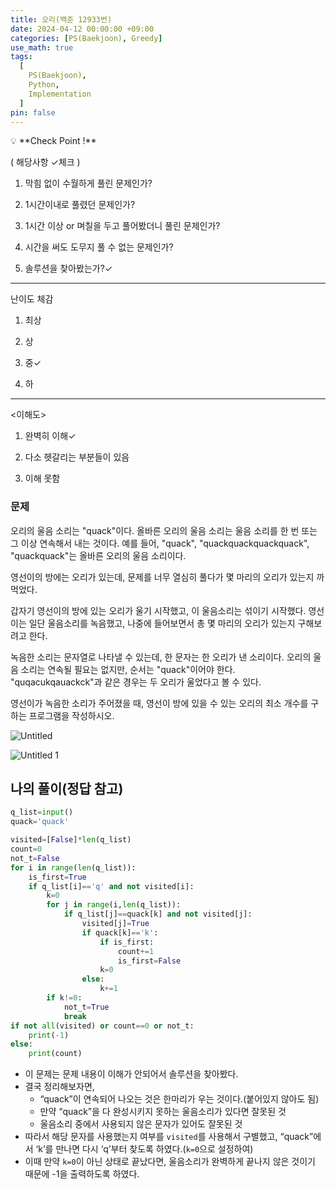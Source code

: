 ```yaml
---
title: 오리(백준 12933번)
date: 2024-04-12 00:00:00 +09:00
categories: [PS(Baekjoon), Greedy]
use_math: true
tags:
  [
    PS(Baekjoon),
    Python,
    Implementation
  ]
pin: false
---
```


<aside>
💡 **Check Point !**

( 해당사항 ✓체크 )

1. 막힘 없이 수월하게 풀린 문제인가? 

2. 1시간이내로 풀렸던 문제인가?

3. 1시간 이상 or 며칠을 두고 풀어봤더니 풀린 문제인가?

4. 시간을 써도 도무지 풀 수 없는 문제인가?

5. 솔루션을 찾아봤는가?✓

---

난이도 체감

1. 최상

2. 상

3. 중✓

4. 하

---

<이해도>

1. 완벽히 이해✓

2. 다소 헷갈리는 부분들이 있음

3. 이해 못함

</aside>

### 문제

오리의 울음 소리는 "quack"이다. 올바른 오리의 울음 소리는 울음 소리를 한 번 또는 그 이상 연속해서 내는 것이다. 예를 들어, "quack", "quackquackquackquack", "quackquack"는 올바른 오리의 울음 소리이다.

영선이의 방에는 오리가 있는데, 문제를 너무 열심히 풀다가 몇 마리의 오리가 있는지 까먹었다.

갑자기 영선이의 방에 있는 오리가 울기 시작했고, 이 울음소리는 섞이기 시작했다. 영선이는 일단 울음소리를 녹음했고, 나중에 들어보면서 총 몇 마리의 오리가 있는지 구해보려고 한다.

녹음한 소리는 문자열로 나타낼 수 있는데, 한 문자는 한 오리가 낸 소리이다. 오리의 울음 소리는 연속될 필요는 없지만, 순서는 "quack"이어야 한다. "quqacukqauackck"과 같은 경우는 두 오리가 울었다고 볼 수 있다.

영선이가 녹음한 소리가 주어졌을 때, 영선이 방에 있을 수 있는 오리의 최소 개수를 구하는 프로그램을 작성하시오.

![Untitled](https://github.com/gihuni99/gihuni99.github.io/assets/90080065/fa461339-788a-4352-a2b1-af370903bd06)

![Untitled 1](https://github.com/gihuni99/gihuni99.github.io/assets/90080065/fff99f19-fa18-4b36-a4e6-f8bce952004a)

## 나의 풀이(정답 참고)

```python
q_list=input()
quack='quack'

visited=[False]*len(q_list)
count=0
not_t=False
for i in range(len(q_list)):
    is_first=True
    if q_list[i]=='q' and not visited[i]:
        k=0
        for j in range(i,len(q_list)):
            if q_list[j]==quack[k] and not visited[j]:
                visited[j]=True
                if quack[k]=='k':
                    if is_first:
                        count+=1
                        is_first=False
                    k=0
                else:
                    k+=1
        if k!=0:
            not_t=True
            break
if not all(visited) or count==0 or not_t:
    print(-1)
else:
    print(count)
```

- 이 문제는 문제 내용이 이해가 안되어서 솔루션을 찾아봤다.
- 결국 정리해보자면,
    - “quack”이 연속되어 나오는 것은 한마리가 우는 것이다.(붙어있지 않아도 됨)
    - 만약 “quack”을 다 완성시키지 못하는 울음소리가 있다면 잘못된 것
    - 울음소리 중에서 사용되지 않은 문자가 있어도 잘못된 것
- 따라서 해당 문자를 사용했는지 여부를 `visited`를 사용해서 구별했고, “quack”에서 ‘k’를 만나면 다시 ‘q’부터 찾도록 하였다.(`k=0`으로 설정하여)
- 이때 만약 `k=0`이 아닌 상태로 끝났다면, 울음소리가 완벽하게 끝나지 않은 것이기 때문에 -1을 출력하도록 하였다.